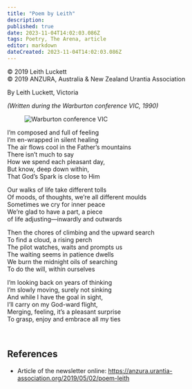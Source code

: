 ```yaml
---
title: "Poem by Leith"
description: 
published: true
date: 2023-11-04T14:02:03.086Z
tags: Poetry, The Arena, article
editor: markdown
dateCreated: 2023-11-04T14:02:03.086Z
---
```


<p class="v-card v-sheet theme--light gray lighten-3 px-2">© 2019 Leith Luckett<br>© 2019 ANZURA, Australia & New Zealand Urantia Association</p>

By Leith Luckett, Victoria

_(Written during the Warburton conference VIC, 1990)_

<figure id="Figure_1" class="image urantiapedia image-style-align-right">
<img src="/image/article/The_Arena/warburton-vic-autumn-photo-by-lara-goodger-300x225.jpg" alt="Warburton conference VIC">
</figure>

I’m composed and full of feeling  
I’m en-wrapped in silent healing  
The air flows cool in the Father’s mountains  
There isn’t much to say  
How we spend each pleasant day,  
But know, deep down within,  
That God’s Spark is close to Him

Our walks of life take different tolls  
Of moods, of thoughts, we’re all different moulds  
Sometimes we cry for inner peace  
We’re glad to have a part, a piece  
of life adjusting—inwardly and outwards

Then the chores of climbing and the upward search  
To find a cloud, a rising perch  
The pilot watches, waits and prompts us  
The waiting seems in patience dwells  
We burn the midnight oils of searching  
To do the will, within ourselves

I’m looking back on years of thinking  
I’m slowly moving, surely not sinking  
And while I have the goal in sight,  
I’ll carry on my God-ward flight,  
Merging, feeling, it’s a pleasant surprise  
To grasp, enjoy and embrace all my ties

<br style="clear:both" />

## References

- Article of the newsletter online: https://anzura.urantia-association.org/2019/05/02/poem-leith
